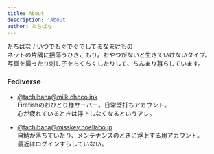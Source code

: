 ```yaml
---
title: About
description: 'About'
author: たちばな
---
```


たちばな / いつでもぐでぐでしてるなまけもの  
ネットの片隅に揺蕩うひきこもり。おやつがないと生きていけないタイプ。  
写真を撮ったり刺し子をちくちくしたりして、ちんまり暮らしています。


### Fediverse
* [@tachibana@milk.choco.ink](https://milk.choco.ink/@tachibana)  
Firefishのおひとり様サーバー。日常壁打ちアカウント。  
心が疲れているときは浮上しなくなるというアレ。

* [@tachibana@misskey.noellabo.jp](https://misskey.noellabo.jp/@tachibana)  
自鯖が落ちていたり、メンテナンスのときに浮上する用アカウント。  
最近はログインすらしていない。